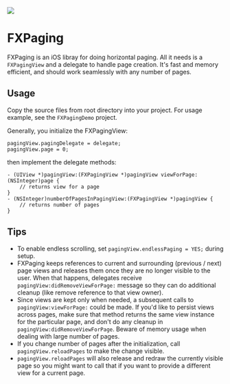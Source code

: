 <img src="http://dl.dropbox.com/u/5671499/github/fxpager.png" />

# FXPaging

FXPaging is an iOS libray for doing horizontal paging. All it needs is a `FXPagingView` and a delegate to handle page creation. It's fast and memory efficient, and should work seamlessly with any number of pages.

## Usage

Copy the source files from root directory into your project. For usage example, see the `FXPagingDemo` project.

Generally, you initialize the FXPagingView:

```objc
pagingView.pagingDelegate = delegate;
pagingView.page = 0;
``` 

then implement the delegate methods:

```objc
- (UIView *)pagingView:(FXPagingView *)pagingView viewForPage:(NSInteger)page {
	// returns view for a page 
}
- (NSInteger)numberOfPagesInPagingView:(FXPagingView *)pagingView {
    // returns number of pages
}
```

## Tips

* To enable endless scrolling, set `pagingView.endlessPaging = YES;` during setup.
* FXPaging keeps references to current and surrounding (previous / next) page views and releases them once they are no longer visible to the user. When that happens, delegates receive `pagingView:didRemoveViewForPage:` message so they can do additional cleanup (like remove reference to that view owner).
* Since views are kept only when needed, a subsequent calls to `pagingView:viewForPage:` could be made. If you'd like to persist views across pages, make sure that method returns the same view instance for the particular page, and don't do any cleanup in `pagingView:didRemoveViewForPage`. Beware of memory usage when dealing with large number of pages. 
* If you change number of pages after the initialization, call `pagingView.reloadPages` to make the change visible. 
* `pagingView.reloadPages` will also release and redraw the currently visible page so you might want to call that if you want to provide a different view for a current page.